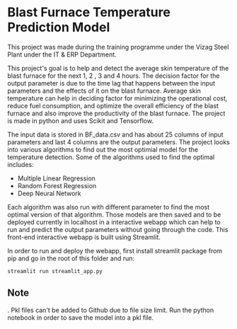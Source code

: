 # Blast Furnace Temperature Prediction Model

This project was made during the training programme under the Vizag Steel Plant under the IT & ERP Department.

This project's goal is to help and detect the average skin temperature of the blast furnace for the next 1, 2 , 3 and 4 hours. The decision factor for the output parameter is due to the time lag that happens between the input parameters and the effects of it on the blast furnace. Average skin temperature can help in deciding factor for minimizing the operational cost, reduce fuel consumption, and optimize the overall efficiency of the blast furnace and also improve the productivity of the blast furnace. The project is made in python and uses Scikit and Tensorflow.

The input data is stored in BF_data.csv and has about 25 columns of input parameters and last 4 columns are the output parameters. The project looks into various algorithms to find out the most optimial model for the temperature detection. Some of the algorithms used to find the optimal includes:
- Multiple Linear Regression
- Random Forest Regression
- Deep Neural Network

Each algorithm was also run with different parameter to find the most optimal version of that algorithm. Those models are then saved and to be deployed currently in localhost in a interactive webapp which can help to run and predict the output parameters without going through the code. This front-end interactive webapp is built using Streamlit.

In order to run and deploy the webapp, first install streamlit package from pip and go in the root of this folder and run:
```
streamlit run streamlit_app.py
```

## Note
. Pkl files can't be added to Github due to file size limit. Run the python notebook in order to save the model into a pkl file.